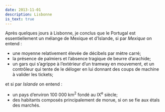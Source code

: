 ```yaml
---
date: 2013-11-01
description: Lisbonne
is_text: true
---
```


Après quelques jours à Lisbonne, je conclus que le Portugal est essentiellement un mélange de Mexique et d’Islande, si par *Mexique* on entend&nbsp;:

* une moyenne relativement élevée de décibels par mètre&nbsp;carré;
* la présence de palmiers et l’absence tragique de beurre d’arachide;
* un gars qui s’agrippe à l’extérieur d’un tramway en mouvement, et un contrôleur qui tente de le déloger en lui donnant des coups de machine à valider les tickets;

et si par *Islande* on entend&nbsp;:

* un pays d’environ 100&nbsp;000 km<sup>2</sup> fondé au IX<sup>e</sup>&nbsp;siècle;
* des habitants composés principalement de morue, si on se fie aux étals des marchés.
